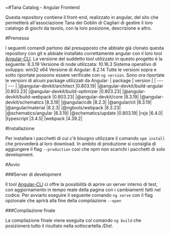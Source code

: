 +#Tana Catalog - Angular Frontend

Questa repository contiene il front-end, realizzato in angular, del sito che permetterà all'associazione Tana dei Goblin di Cagliari di gestire il loro catalogo di giochi da tavolo, con la loro posizione, descrizione e altro.

#Premessa

I seguenti comandi partono dal presupposto che abbiate già clonato questa repository con git e
abbiate installato correttamente angular con il loro tool [Angular-CLI](https://github.com/angular/angular-cli).
La versione del suddetto tool utilizzato in questo progetto è la seguente: 8.3.19
Versione di node utilizzata: 10.16.3
Sistema operativo di sviluppo: win32 x64
Versione di Angular: 8.2.14
Tutte le versioni sopra e sotto riportate possono essere verificate con `ng version`.
Sono ora riportate le versioni di alcuni package utilizzati da Angular:
| package | version |
| --- | --- |
|@angular-devkit/architect         |0.803.19|
|@angular-devkit/build-angular     |0.803.23|
|@angular-devkit/build-optimizer   |0.803.23|
|@angular-devkit/build-webpack     |0.803.23|
|@angular-devkit/core              |8.3.19|
|@angular-devkit/schematics        |8.3.19|
|@angular/cdk                      |8.2.3|
|@angular/cli                      |8.3.19|
|@angular/material                 |8.2.3|
|@ngtools/webpack                  |8.3.23|
|@schematics/angular               |8.3.19|
|@schematics/update                |0.803.19|
|rxjs                              |6.4.0|
|typescript                        |3.4.5|
|webpack                           |4.39.2|

#Installazione

Per installare i pacchetti di cui c'è bisogno utilizzare il comando `npm install` che provvederà al loro
download. In ambito di produzione si consiglia di aggiungere il flag `--production` così che npm non
scarichi i pacchetti di solo development.

#Avvio

###Server di development

Il tool [Angular-CLI](https://github.com/angular/angular-cli) ci offre la possibilità di aprire un server
interno di test, con aggiornamento in tempo reale della pagina con i cambiamenti fatti nel codice.
Per avviarlo eseguire il seguente comando
`ng serve` con il flag opzionale che aprirà alla fine della compilazione `--open`

###Compilazione finale

La compilazione finale viene eseguita col comando `ng build` che posizionerà tutto il risultato nella
sottocartella _/Dist_.